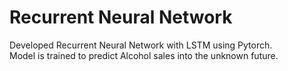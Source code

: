 # Recurrent Neural Network
Developed Recurrent Neural Network with LSTM using Pytorch. <br />
Model is trained to predict Alcohol sales into the unknown future. <br />
